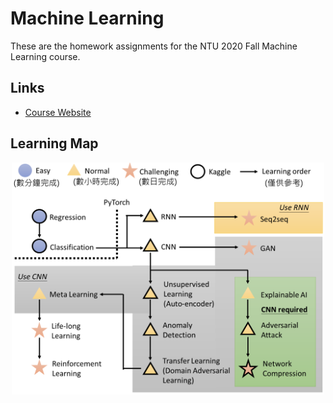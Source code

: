 # Machine Learning

These are the homework assignments for the NTU 2020 Fall Machine Learning course.

## Links

* [Course Website](http://speech.ee.ntu.edu.tw/~tlkagk/courses_ML20.html)

## Learning Map

<p align="center"><img src="docs/Learning%20Map.png" width="500"></p>